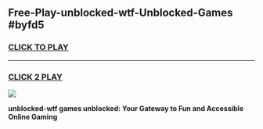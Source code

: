 
## Free-Play-unblocked-wtf-Unblocked-Games #byfd5
<h3>
<a href="https://news.freeplayer.one?title=unblocked-wtf&ref=8M">CLICK TO PLAY</a></h3>
<hr>

<h3>
<a href="https://news.freeplayer.one?title=unblocked-wtf&ref=8M">CLICK 2 PLAY</a>
  
</h3>

<a href="https://news.freeplayer.one?title=unblocked-wtf&ref=8M"><img src="https://clearcache.store/games.png"></a>


**unblocked-wtf games unblocked: Your Gateway to Fun and Accessible Online Gaming**
